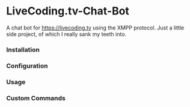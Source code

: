 # LiveCoding.tv-Chat-Bot


A chat bot for https://livecoding.tv using the XMPP protocol. Just a little side project, of which I really sank my teeth into.


### Installation


### Configuration


### Usage


### Custom Commands
